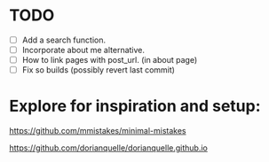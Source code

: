 # TODO

- [ ] Add a search function.
- [ ] Incorporate about me alternative.
- [ ] How to link pages with post_url. (in about page)
- [ ] Fix so builds (possibly revert last commit)

# Explore for inspiration and setup:

https://github.com/mmistakes/minimal-mistakes

https://github.com/dorianquelle/dorianquelle.github.io

